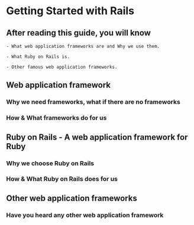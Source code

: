# Getting Started with Rails

## After reading this guide, you will know

```
- What web application frameworks are and Why we use them.

- What Ruby on Rails is.

- Other famous web application frameworks.
```


## Web application framework

### Why we need frameworks, what if there are no frameworks

### How & What frameworks do for us


## Ruby on Rails - A web application framework for Ruby

### Why we choose Ruby on Rails

### How & What Ruby on Rails does for us


## Other web application frameworks

### Have you heard any other web application framework
